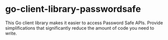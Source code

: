 # go-client-library-passwordsafe
This Go client library makes it easier to access Password Safe APIs. Provide simplifications that significantly reduce the amount of code you need to write.
